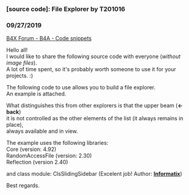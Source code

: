 ### [source code]: File Explorer by T201016
### 09/27/2019
[B4X Forum - B4A - Code snippets](https://www.b4x.com/android/forum/threads/109973/)

Hello all!  
I would like to share the following source code with everyone (*without image files*).  
A lot of time spent, so it's probably worth someone to use it for your projects. :)  
  
The following code to use allows you to build a file explorer.  
An example is attached.  
  
What distinguishes this from other explorers is that the upper beam (**← back**)  
it is not controlled as the other elements of the list (it always remains in place),  
always available and in view.  
  
The example uses the following libraries:  
Core (version: 4.92)  
RandomAccessFile (version: 2.30)  
Reflection (version 2.40)  
  
and class module: ClsSlidingSidebar (Excelent job! Author: **[Informatix](https://www.b4x.com/android/forum/members/informatix.22203)**)  
  
Best regards.